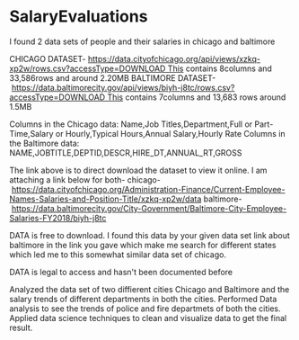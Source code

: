 # SalaryEvaluations

I found 2 data sets of people and their salaries in chicago and baltimore

CHICAGO DATASET- https://data.cityofchicago.org/api/views/xzkq-xp2w/rows.csv?accessType=DOWNLOAD This contains 8columns and 33,586rows and around 2.20MB
BALTIMORE DATASET- https://data.baltimorecity.gov/api/views/biyh-j8tc/rows.csv?accessType=DOWNLOAD This contains 7columns and 13,683 rows around 1.5MB

Columns in the Chicago data: Name,Job Titles,Department,Full or Part-Time,Salary or Hourly,Typical Hours,Annual Salary,Hourly Rate
Columns in the Baltimore data: NAME,JOBTITLE,DEPTID,DESCR,HIRE_DT,ANNUAL_RT,GROSS

The link above is to direct download the dataset to view it online. I am attaching a link below for both-
chicago- https://data.cityofchicago.org/Administration-Finance/Current-Employee-Names-Salaries-and-Position-Title/xzkq-xp2w/data
baltimore- https://data.baltimorecity.gov/City-Government/Baltimore-City-Employee-Salaries-FY2018/biyh-j8tc

DATA is free to download. I found this data by your given data set link about baltimore in the link you gave which make me search for different states which led me to this somewhat similar data set of chicago.

DATA is legal to access and hasn't been documented before

Analyzed the data set of two diffierent cities Chicago and Baltimore and the salary trends of different departments in both the cities.
Performed Data analysis to see the trends of police and fire departmets of both the cities.
Applied data science techniques to clean and visualize data to get the final result.
